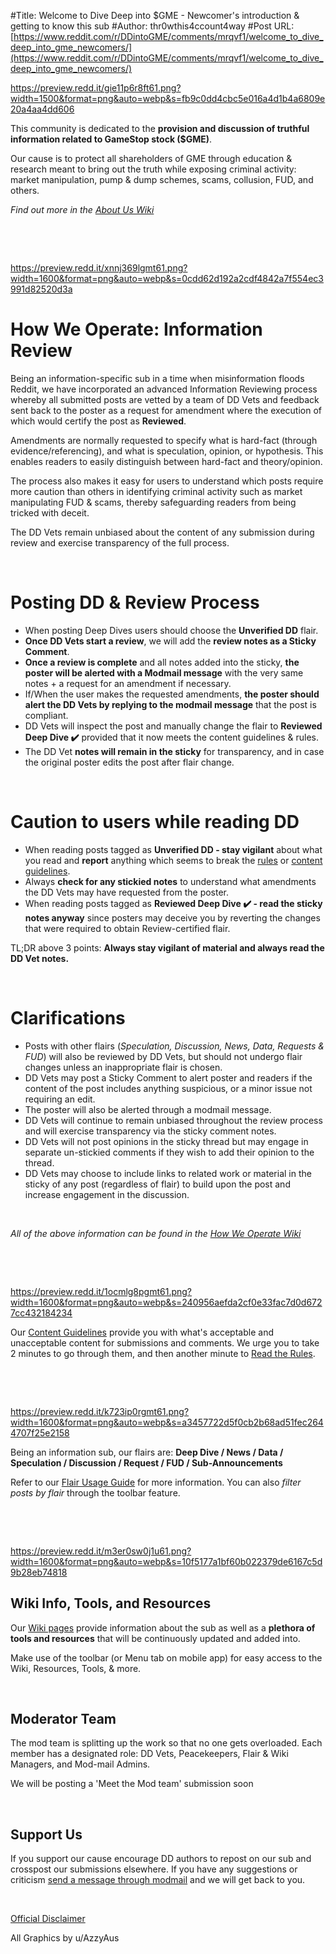#Title: Welcome to Dive Deep into $GME - Newcomer's introduction & getting to know this sub
#Author: thr0wthis4ccount4way
#Post URL: [https://www.reddit.com/r/DDintoGME/comments/mrqvf1/welcome_to_dive_deep_into_gme_newcomers/](https://www.reddit.com/r/DDintoGME/comments/mrqvf1/welcome_to_dive_deep_into_gme_newcomers/)


https://preview.redd.it/gie11p6r8ft61.png?width=1500&format=png&auto=webp&s=fb9c0dd4cbc5e016a4d1b4a6809e20a4aa4dd606

This community is dedicated to the **provision and discussion of truthful information related to GameStop stock ($GME)**.

Our cause is to protect all shareholders of GME through education & research meant to bring out the truth while exposing criminal activity: market manipulation, pump & dump schemes, scams, collusion, FUD, and others.

*Find out more in the* [*About Us Wiki*](https://www.reddit.com/r/DDintoGME/wiki/about)

&#x200B;

&#x200B;

https://preview.redd.it/xnnj369lgmt61.png?width=1600&format=png&auto=webp&s=0cdd62d192a2cdf4842a7f554ec3991d82520d3a

# How We Operate: Information Review

Being an information-specific sub in a time when misinformation floods Reddit, we have incorporated an advanced Information Reviewing process whereby all submitted posts are vetted by a team of DD Vets and feedback sent back to the poster as a request for amendment where the execution of which would certify the post as **Reviewed**.

Amendments are normally requested to specify what is hard-fact (through evidence/referencing), and what is speculation, opinion, or hypothesis. This enables readers to easily distinguish between hard-fact and theory/opinion.

The process also makes it easy for users to understand which posts require more caution than others in identifying criminal activity such as market manipulating FUD & scams, thereby safeguarding readers from being tricked with deceit.

The DD Vets remain unbiased about the content of any submission during review and exercise transparency of the full process.

&#x200B;

# Posting DD & Review Process

* When posting Deep Dives users should choose the **Unverified DD** flair.
* **Once DD Vets start a review**, we will add the **review notes as a Sticky Comment**.
* **Once a review is complete** and all notes added into the sticky, **the poster will be alerted with a Modmail message** with the very same notes + a request for an amendment if necessary.
* If/When the user makes the requested amendments, **the poster should alert the DD Vets by replying to the modmail message** that the post is compliant.
* DD Vets will inspect the post and manually change the flair to **Reviewed Deep Dive ✔️** provided that it now meets the content guidelines & rules.
* The DD Vet **notes will remain in the sticky** for transparency, and in case the original poster edits the post after flair change.

&#x200B;

# Caution to users while reading DD

* When reading posts tagged as **Unverified DD - stay vigilant** about what you read and **report** anything which seems to break the [rules](https://www.reddit.com/r/DDintoGME/about/rules) or [content guidelines](https://www.reddit.com/r/DDintoGME/wiki/contentguidelines).
* Always **check for any stickied notes** to understand what amendments the DD Vets may have requested from the poster.
* When reading posts tagged as **Reviewed Deep Dive ✔️ - read the sticky notes anyway** since posters may deceive you by reverting the changes that were required to obtain Review-certified flair.

TL;DR above 3 points: **Always stay vigilant of material and always read the DD Vet notes.**

&#x200B;

# Clarifications

* Posts with other flairs (*Speculation, Discussion, News, Data, Requests & FUD*) will also be reviewed by DD Vets, but should not undergo flair changes unless an inappropriate flair is chosen.
* DD Vets may post a Sticky Comment to alert poster and readers if the content of the post includes anything suspicious, or a minor issue not requiring an edit.
* The poster will also be alerted through a modmail message.
* DD Vets will continue to remain unbiased throughout the review process and will exercise transparency via the sticky comment notes.
* DD Vets will not post opinions in the sticky thread but may engage in separate un-stickied comments if they wish to add their opinion to the thread.
* DD Vets may choose to include links to related work or material in the sticky of any post (regardless of flair) to build upon the post and increase engagement in the discussion.

&#x200B;

*All of the above information can be found in the* [*How We Operate Wiki*](https://www.reddit.com/r/DDintoGME/wiki/operation)

&#x200B;

&#x200B;

https://preview.redd.it/1ocmlg8pgmt61.png?width=1600&format=png&auto=webp&s=240956aefda2cf0e33fac7d0d6727cc432184234

Our [Content Guidelines](https://www.reddit.com/r/DDintoGME/wiki/contentguidelines) provide you with what's acceptable and unacceptable content for submissions and comments. We urge you to take 2 minutes to go through them, and then another minute to [Read the Rules](https://www.reddit.com/r/DDintoGME/about/rules).

&#x200B;

&#x200B;

https://preview.redd.it/k723ip0rgmt61.png?width=1600&format=png&auto=webp&s=a3457722d5f0cb2b68ad51fec2644707f25e2158

Being an information sub, our flairs are: **Deep Dive / News / Data / Speculation / Discussion / Request /  FUD / Sub-Announcements**

Refer to our [Flair Usage Guide](https://www.reddit.com/r/DDintoGME/wiki/flairs) for more information. You can also *filter posts by flair* through the toolbar feature.

&#x200B;

&#x200B;

https://preview.redd.it/m3er0sw0j1u61.png?width=1600&format=png&auto=webp&s=10f5177a1bf60b022379de6167c5d9b28eb74818

## Wiki Info, Tools, and Resources

Our [Wiki pages](https://www.reddit.com/r/DDintoGME/wiki/index) provide information about the sub as well as a **plethora of tools and resources** that will be continuously updated and added into.

Make use of the toolbar (or Menu tab on mobile app) for easy access to the Wiki, Resources, Tools, & more.

&#x200B;

## Moderator Team

The mod team is splitting up the work so that no one gets overloaded. Each member has a designated role: DD Vets, Peacekeepers, Flair & Wiki Managers, and Mod-mail Admins.

We will be posting a 'Meet the Mod team' submission soon

&#x200B;

## Support Us

If you support our cause encourage DD authors to repost on our sub and crosspost our submissions elsewhere. If you have any suggestions or criticism [send a message through modmail](https://reddit.com/message/compose?to=r/DDintoGME) and we will get back to you.

&#x200B;

[Official Disclaimer](https://www.reddit.com/r/DDintoGME/wiki/disclaimer)

All Graphics by u/AzzyAus